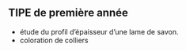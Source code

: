 ## TIPE de première année
- étude du profil d’épaisseur d’une lame de savon.
- coloration de colliers
